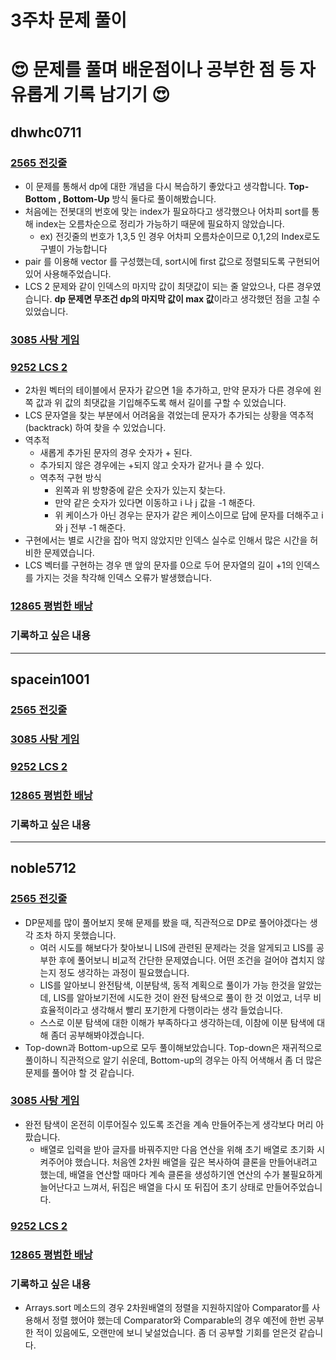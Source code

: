 # 3주차 문제 풀이
# :heart_eyes: 문제를 풀며 배운점이나 공부한 점 등 자유롭게 기록 남기기 :heart_eyes:

## dhwhc0711

### [2565 전깃줄](https://github.com/ProgWon/2020_JNU_Algorithm_Study/blob/main/week3/2565_dhwhc0711.cpp)
* 이 문제를 통해서 dp에 대한 개념을 다시 복습하기 좋았다고 생각합니다. **Top-Bottom , Bottom-Up** 방식 둘다로 풀이해봤습니다.
* 처음에는 전봇대의 번호에 맞는 index가 필요하다고 생각했으나 어차피 sort를 통해 index는 오름차순으로 정리가 가능하기 때문에 필요하지 않았습니다.
  * ex) 전깃줄의 번호가 1,3,5 인 경우 어차피 오름차순이므로 0,1,2의 Index로도 구별이 가능합니다
* pair 를 이용해 vector 를 구성했는데, sort시에 first 값으로 정렬되도록 구현되어 있어 사용해주었습니다.
* LCS 2 문제와 같이 인덱스의 마지막 값이 최댓값이 되는 줄 알았으나, 다른 경우였습니다. **dp 문제면 무조건 dp의 마지막 값이 max 값**이라고 생각했던 점을 고칠 수 있었습니다.

### [3085 사탕 게임](https://github.com/ProgWon/2020_JNU_Algorithm_Study/blob/main/week3/3085_dhwhc0711.cpp)


### [9252 LCS 2](https://github.com/ProgWon/2020_JNU_Algorithm_Study/blob/main/week3/9252_dhwhc0711.cpp)
* 2차원 벡터의 테이블에서 문자가 같으면 1을 추가하고, 만약 문자가 다른 경우에 왼쪽 값과 위 값의 최댓값을 기입해주도록 해서 길이를 구할 수 있었습니다.
* LCS 문자열을 찾는 부분에서 어려움을 겪었는데 문자가 추가되는 상황을 역추적(backtrack) 하여 찾을 수 있었습니다.
* 역추적
  * 새롭게 추가된 문자의 경우 숫자가 + 된다. 
  * 추가되지 않은 경우에는 +되지 않고 숫자가 같거나 클 수 있다.
  * 역추적 구현 방식
    * 왼쪽과 위 방향중에 같은 숫자가 있는지 찾는다. 
    * 만약 같은 숫자가 있다면 이동하고 i 나 j 값을 -1 해준다.
    * 위 케이스가 아닌 경우는 문자가 같은 케이스이므로 답에 문자를 더해주고 i 와 j 전부 -1 해준다.
* 구현에서는 별로 시간을 잡아 먹지 않았지만 인덱스 실수로 인해서 많은 시간을 허비한 문제였습니다. 
* LCS 벡터를 구현하는 경우 맨 앞의 문자를 0으로 두어 문자열의 길이 +1의 인덱스를 가지는 것을 착각해 인덱스 오류가 발생했습니다.

### [12865 평범한 배낭](https://github.com/ProgWon/2020_JNU_Algorithm_Study/blob/main/week3/12865_dhwhc0711.cpp)


### 기록하고 싶은 내용

***
 
## spacein1001

### [2565 전깃줄](https://github.com/ProgWon/2020_JNU_Algorithm_Study/blob/main/week3/2565_spacein1001.java)


### [3085 사탕 게임](https://github.com/ProgWon/2020_JNU_Algorithm_Study/blob/main/week3/3085_spacein1001.java)


### [9252 LCS 2](https://github.com/ProgWon/2020_JNU_Algorithm_Study/blob/main/week3/9252_spacein1001.java)

### [12865 평범한 배낭](https://github.com/ProgWon/2020_JNU_Algorithm_Study/blob/main/week3/12865_spacein1001.java)

### 기록하고 싶은 내용

***
## noble5712

### [2565 전깃줄](https://github.com/ProgWon/2020_JNU_Algorithm_Study/blob/main/week3/2565_noble5712.java)
* DP문제를 많이 풀어보지 못해 문제를 봤을 때, 직관적으로 DP로 풀어야겠다는 생각 조차 하지 못했습니다.
  * 여러 시도를 해보다가 찾아보니 LIS에 관련된 문제라는 것을 알게되고 LIS를 공부한 후에 풀어보니 비교적 간단한 문제였습니다. 어떤 조건을 걸어야 겹치지 않는지 정도 생각하는 과정이 필요했습니다.
  * LIS를 알아보니 완전탐색, 이분탐색, 동적 계획으로 풀이가 가능 한것을 알았는데, LIS를 알아보기전에 시도한 것이 완전 탐색으로 풀이 한 것 이었고, 너무 비효율적이라고 생각해서 빨리 포기한게 다행이라는 생각 들었습니다.
  * 스스로 이분 탐색에 대한 이해가 부족하다고 생각하는데, 이참에 이분 탐색에 대해 좀더 공부해봐야겠습니다.
* Top-down과 Bottom-up으로 모두 풀이해보았습니다. Top-down은 재귀적으로 풀이하니 직관적으로 알기 쉬운데, Bottom-up의 경우는 아직 어색해서 좀 더 많은 문제를 풀어야 할 것 같습니다.

### [3085 사탕 게임](https://github.com/ProgWon/2020_JNU_Algorithm_Study/blob/main/week3/3085_noble5712.java)
* 완전 탐색이 온전히 이루어질수 있도록 조건을 계속 만들어주는게 생각보다 머리 아팠습니다.
  * 배열로 입력을 받아 글자를 바꿔주지만 다음 연산을 위해 초기 배열로 초기화 시켜주어야 했습니다. 처음엔 2차원 배열을 깊은 복사하여 클론을 만들어내려고 했는데, 배열을 연산할 때마다 계속 클론을 생성하기엔 연산의 수가 불필요하게 늘어난다고 느껴서, 뒤집은 배열을 다시 또 뒤집어 초기 상태로 만들어주었습니다.
### [9252 LCS 2](https://github.com/ProgWon/2020_JNU_Algorithm_Study/blob/main/week3/9252_noble5712.java)

### [12865 평범한 배낭](https://github.com/ProgWon/2020_JNU_Algorithm_Study/blob/main/week3/12865_noble5712.java)


### 기록하고 싶은 내용
* Arrays.sort 메소드의 경우 2차원배열의 정렬을 지원하지않아 Comparator를 사용해서 정렬 했어야 했는데 Comparator와 Comparable의 경우 예전에 한번 공부한 적이 있음에도, 오랜만에 보니 낯설었습니다. 좀 더 공부할 기회를 얻은것 같습니다.
